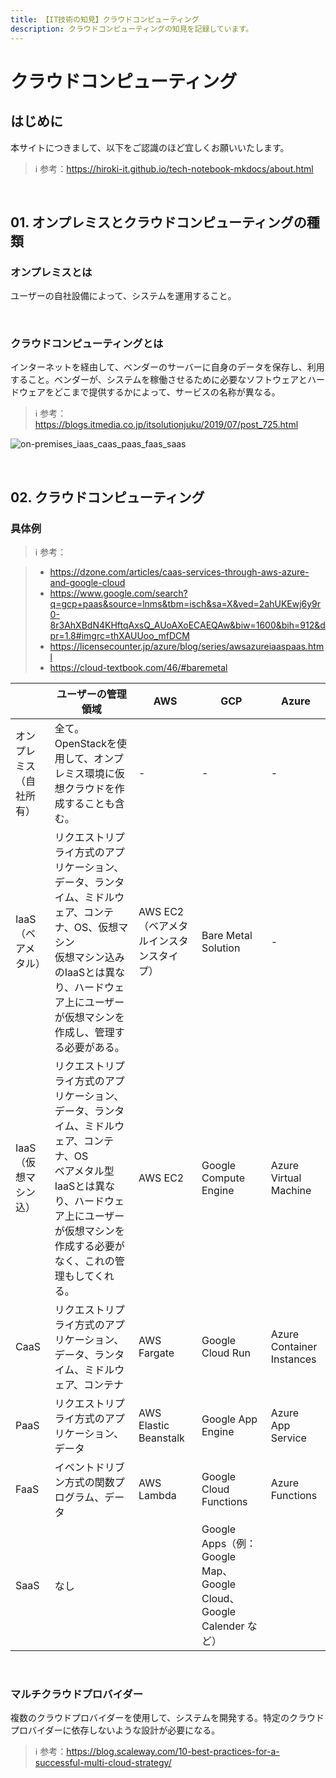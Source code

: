 ```yaml
---
title: 【IT技術の知見】クラウドコンピューティング
description: クラウドコンピューティングの知見を記録しています。
---
```


# クラウドコンピューティング

## はじめに

本サイトにつきまして、以下をご認識のほど宜しくお願いいたします。

> ℹ️ 参考：https://hiroki-it.github.io/tech-notebook-mkdocs/about.html

<br>

## 01. オンプレミスとクラウドコンピューティングの種類

### オンプレミスとは

ユーザーの自社設備によって、システムを運用すること。　

<br>

### クラウドコンピューティングとは

インターネットを経由して、ベンダーのサーバーに自身のデータを保存し、利用すること。ベンダーが、システムを稼働させるために必要なソフトウェアとハードウェアをどこまで提供するかによって、サービスの名称が異なる。

> ℹ️ 参考：https://blogs.itmedia.co.jp/itsolutionjuku/2019/07/post_725.html

![on-premises_iaas_caas_paas_faas_saas](https://raw.githubusercontent.com/hiroki-it/tech-notebook/master/images/on-premises_iaas_caas_paas_faas_saas.png)

<br>

## 02. クラウドコンピューティング

### 具体例

> ℹ️ 参考：

> - https://dzone.com/articles/caas-services-through-aws-azure-and-google-cloud
> - https://www.google.com/search?q=gcp+paas&source=lnms&tbm=isch&sa=X&ved=2ahUKEwj6y9r0-8r3AhXBdN4KHftqAxsQ_AUoAXoECAEQAw&biw=1600&bih=912&dpr=1.8#imgrc=thXAUUoo_mfDCM
> - https://licensecounter.jp/azure/blog/series/awsazureiaaspaas.html
> - https://cloud-textbook.com/46/#baremetal

|                          | ユーザーの管理領域                                           | AWS                                     | GCP                                                          | Azure                     |
| ------------------------ | ------------------------------------------------------------ | --------------------------------------- | ------------------------------------------------------------ | ------------------------- |
| オンプレミス（自社所有） | 全て。OpenStackを使用して、オンプレミス環境に仮想クラウドを作成することも含む。 | -                                       | -                                                            | -                         |
| IaaS（ベアメタル）       | リクエストリプライ方式のアプリケーション、データ、ランタイム、ミドルウェア、コンテナ、OS、仮想マシン<br>仮想マシン込みのIaaSとは異なり、ハードウェア上にユーザーが仮想マシンを作成し、管理する必要がある。 | AWS EC2（ベアメタルインスタンスタイプ） | Bare Metal Solution                                          | -                         |
| IaaS（仮想マシン込）     | リクエストリプライ方式のアプリケーション、データ、ランタイム、ミドルウェア、コンテナ、OS<br>ベアメタル型IaaSとは異なり、ハードウェア上にユーザーが仮想マシンを作成する必要がなく、これの管理もしてくれる。 | AWS EC2                                 | Google Compute Engine                                        | Azure Virtual Machine     |
| CaaS                     | リクエストリプライ方式のアプリケーション、データ、ランタイム、ミドルウェア、コンテナ | AWS Fargate                             | Google Cloud Run                                             | Azure Container Instances |
| PaaS                     | リクエストリプライ方式のアプリケーション、データ             | AWS Elastic Beanstalk                   | Google App Engine                                            | Azure App Service         |
| FaaS                     | イベントドリブン方式の関数プログラム、データ                 | AWS Lambda                              | Google Cloud Functions                                       | Azure Functions           |
| SaaS                     | なし                                                         |                                         | Google Apps（例：Google Map、Google Cloud、Google Calender など） |                           |

<br>

### マルチクラウドプロバイダー

複数のクラウドプロバイダーを使用して、システムを開発する。特定のクラウドプロバイダーに依存しないような設計が必要になる。

> ℹ️ 参考：https://blog.scaleway.com/10-best-practices-for-a-successful-multi-cloud-strategy/

<br>
